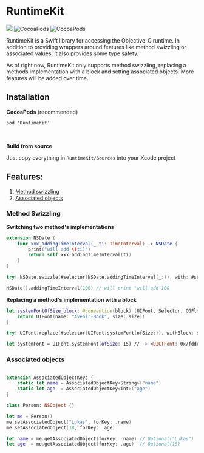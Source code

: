 # RuntimeKit

![](https://img.shields.io/badge/Swift-3.1-orange.svg)
![CocoaPods](https://img.shields.io/cocoapods/v/RuntimeKit.svg)
![CocoaPods](https://img.shields.io/cocoapods/l/RuntimeKit.svg)

RuntimeKit is a Swift library for accessing the Objective-C runtime.
In addition to providing wrappers around features like method swizzling or associated values, it also provides some type safety.

As of right now, RuntimeKit only supports method swizzling, replacing a methods implementation with a block and setting associated objects. More features will be added over time.


## Installation

**CocoaPods** (recommended)

```
pod 'RuntimeKit'
```

<br>

**Build from source**

Just copy everything in `RuntimeKit/Sources` into your Xcode project


## Features:
1. [Method swizzling](#method-swizzling)
2. [Associated objects](#associated-objects)


### Method Swizzling

**Switching two method's implementations**

```swift
extension NSDate {
    func xxx_addingTimeInterval(_ ti: TimeInterval) -> NSDate {
        print("will add \(ti)")
        return self.xxx_addingTimeInterval(ti)
    }   
}

try! NSDate.swizzle(#selector(NSDate.addingTimeInterval(_:)), with: #selector(NSDate.xxx_addingTimeInterval(_:)))

NSDate().addingTimeInterval(100) // will print "will add 100
```

**Replacing a method's implementation with a block**

```swift
let systemFontOfSize_block: @convention(block) (UIFont, Selector, CGFloat) -> UIFont = { (self, sel, size) in
    return UIFont(name: "Avenir-Book", size: size)!
}

try! UIFont.replace(#selector(UIFont.systemFont(ofSize:)), withBlock: systemFontOfSize_block, methodType: .class)

let systemFont = UIFont.systemFont(ofSize: 15) // -> <UICTFont: 0x7fddc5703150> font-family: "Avenir-Book"; font-weight: normal; font-style: normal; font-size: 15.00pt>
```


### Associated objects

```swift

extension AssociatedObjectKeys {
    static let name = AssociatedObjectKey<String>("name")
    static let age  = AssociatedObjectKey<Int>("age")
}

class Person: NSObject {}

let me = Person()
me.setAssociatedObject("Lukas", forKey: .name)
me.setAssociatedObject(18, forKey: .age)

let name = me.getAssociatedObject(forKey: .name) // Optional("Lukas")
let age  = me.getAssociatedObject(forKey: .age)  // Optional(18)

```
